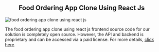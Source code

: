 <h2 style="text-align:center">Food Ordering App Clone Using React Js </h2>

![food ordering app clone using react js](https://admin.ninjascode.com/wp-content/uploads/2025/repoImages/Gray/food%20ordering%20app%20clone%20using%20react%20js.webp) 

The food ordering app clone using react js frontend source code for our solution is completely open source. However, the API and backend is proprietary and can be accessed via a paid license. For more details, <a href="https://enatega.com/?utm_source=github&utm_medium=repo&utm_campaign=gary-food-ordering-app-clone-using-react-js" target="_blank">click here</a>.
